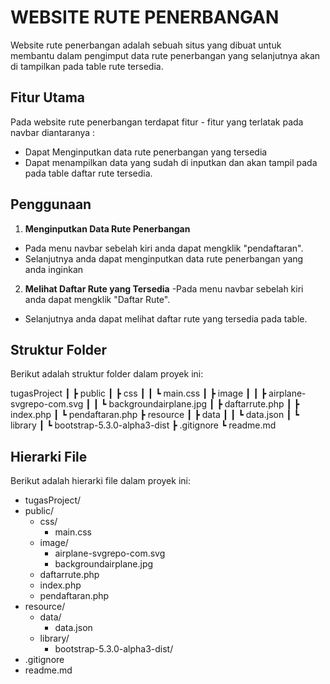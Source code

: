 # WEBSITE RUTE PENERBANGAN

Website rute penerbangan adalah sebuah situs yang dibuat untuk membantu dalam pengimput data rute penerbangan yang selanjutnya akan di tampilkan pada table rute tersedia.

## Fitur Utama

Pada website rute penerbangan terdapat fitur - fitur yang terlatak pada navbar diantaranya :

- Dapat Menginputkan data rute penerbangan yang tersedia
- Dapat menampilkan data yang sudah di inputkan dan akan tampil pada pada table daftar rute tersedia.

## Penggunaan

1. **Menginputkan Data Rute Penerbangan**

- Pada menu navbar sebelah kiri anda dapat mengklik "pendaftaran".
- Selanjutnya anda dapat menginputkan data rute penerbangan yang anda inginkan

2. **Melihat Daftar Rute yang Tersedia**
   -Pada menu navbar sebelah kiri anda dapat mengklik "Daftar Rute".

- Selanjutnya anda dapat melihat daftar rute yang tersedia pada table.

## Struktur Folder

Berikut adalah struktur folder dalam proyek ini:

tugasProject
┃
┣ public
┃ ┣ css
┃ ┃ ┗ main.css
┃ ┣ image
┃ ┃ ┣ airplane-svgrepo-com.svg
┃ ┃ ┗ backgroundairplane.jpg
┃ ┣ daftarrute.php
┃ ┣ index.php
┃ ┗ pendaftaran.php
┣ resource
┃ ┣ data
┃ ┃ ┗ data.json
┃ ┗ library
┃ ┗ bootstrap-5.3.0-alpha3-dist
┣ .gitignore
┗ readme.md

## Hierarki File

Berikut adalah hierarki file dalam proyek ini:

- tugasProject/
- public/
  - css/
    - main.css
  - image/
    - airplane-svgrepo-com.svg
    - backgroundairplane.jpg
  - daftarrute.php
  - index.php
  - pendaftaran.php
- resource/
  - data/
    - data.json
  - library/
    - bootstrap-5.3.0-alpha3-dist/
- .gitignore
- readme.md

